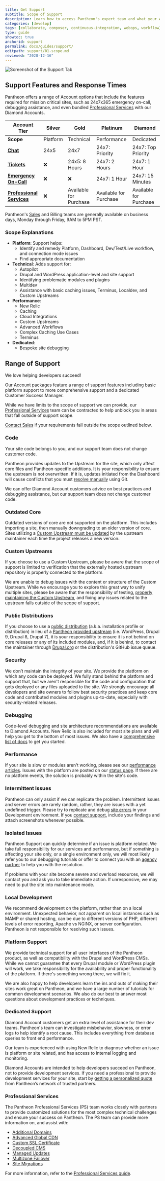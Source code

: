 ```yaml
---
title: Get Support
subtitle: Scope of Support
description: Learn how to access Pantheon's expert team and what your Account tier includes.
categories: [develop]
tags: [collaborate, composer, continuous-integration, webops, workflow]
type: guide
showtoc: true
anchorid: support
permalink: docs/guides/support/
editpath: support/01-scope.md
reviewed: "2020-12-16"
---
```


![Screenshot of the Support Tab](../../../images/dashboard/support-tab.png)

## Support Features and Response Times

Pantheon offers a range of Account options that include the features required for mission critical sites, such as 24x7x365 emergency on-call, debugging assistance, and even bundled [Professional Services](/guides/professional-services) with our Diamond Accounts.

| Account Tier                                           | Silver                            | Gold                              | Platinum               | Diamond            |
|-----------------------------------------------------------|-----------------------------------|-----------------------------------|------------------------|--------------------|
| **Scope**                                                 | Platform <Popover title="Scope of Support" content="<ul><li>Dashboard</li><li>Dev/Test/Live Workflow</li><li>Git/SFTP Mode</li><li>Self-service documentation</li></ul>" /> | Technical <Popover title="Scope of Support" content="<ul><li>Autopilot</li><li>Drupal & WordPress</li><li>Identifying problematic modules and plugins</li><li>Identifying application or site issues</li><li>DNS</li><li>Multidev</li><li>Basic CDN</li><li>Basic Terminus</li><li>Basic Localdev</li><li>Basic Custom Upstreams</li></ul>" /> | Performance <Popover title="Scope of Support" content="<ul><li>New Relic</li><li>Caching</li><li>Cloud Integrations</li><li>Custom Upstreams</li><li>Advanced Workflows</li><li>Advanced CDN</li><li>Advanced Terminus" /> | Dedicated <Popover title="Scope of Support" content="Bespoke site debugging" /> |
| [**Chat**](#real-time-chat-support)                       | 24x5                              | 24x7                              | 24x7: Priority         | 24x7: Top Priority |
| [**Tickets**](#ticket-support)                            | ❌ | 24x5: 8 Hours                     | 24x7: 2 Hours          | 24x7: 1 Hour       |
| [**Emergency On-Call**](#pantheon-on-call)                | ❌ | ❌ | 24x7: 1 Hour           | 24x7: 15 Minutes   |
| [**Professional Services**](/guides/professional-services) | ❌ | Available for Purchase            | Available for Purchase | Available for Purchase    |

Pantheon's [Sales](https://pantheon.io/contact-sales?docs) and Billing teams are generally available on business days, Monday through Friday, 9AM to 5PM PST.

### Scope Explanations

- **Platform**: Support helps:
   - Identify and remedy Platform, Dashboard, Dev/Test/Live workflow, and connection mode issues
   - Find appropriate documentation
- **Technical**: Adds support for:
   - Autopilot
   - Drupal and WordPress application-level and site support
   - Identifying problematic modules and plugins
   - Multidev
   - Assistance with basic caching issues, Terminus, Localdev, and Custom Upstreams
- **Performance**:
   - New Relic
   - Caching
   - Cloud Integrations
   - Custom Upstreams
   - Advanced Workflows
   - Complex Caching Use Cases
   - Terminus
- **Dedicated**: 
   - Bespoke site debugging

## Range of Support

We love helping developers succeed!

Our Account packages feature a range of support features including basic platform support to more comprehensive support and a dedicated Customer Success Manager.

While we have limits to the scope of support we can provide, our [Professional Services](/guides/professional-services) team can be contracted to help unblock you in areas that fall outside of support scope.

[Contact Sales](https://pantheon.io/contact-us?docs) if your requirements fall outside the scope outlined below.

### Code

Your site code belongs to you, and our support team does not change customer code.

Pantheon provides updates to the Upstream for the site, which only affect core files and Pantheon-specific additions. It is your responsibility to ensure the upstream is not overwritten. If it is, updates initiated from the Dashboard will cause conflicts that you must [resolve manually](/core-updates#apply-upstream-updates-manually-from-the-command-line-to-resolve-merge-conflicts) using Git.

We can offer Diamond Account customers advice on best practices and debugging assistance, but our support team does not change customer code.

### Outdated Core

Outdated versions of core are not supported on the platform. This includes importing a site, then manually downgrading to an older version of core. Sites utilizing a [Custom Upstream must be updated](/maintain-custom-upstream) by the upstream maintainer each time the project releases a new version.

### Custom Upstreams

If you choose to use a Custom Upstream, please be aware that the scope of support is limited to verification that the externally hosted upstream repository is properly connected to the platform.

We are unable to debug issues with the content or structure of the Custom Upstream. While we encourage you to explore this great way to unify multiple sites, please be aware that the responsibility of testing, [properly maintaining the Custom Upstream](/maintain-custom-upstream), and fixing any issues related to the upstream falls outside of the scope of support.

### Public Distributions

If you choose to use a [public distribution](/start-state/#public-distributions) (a.k.a. installation profile or distribution) in lieu of a [Pantheon provided upstream](/start-state/#pantheon-upstreams) (i.e. WordPress, Drupal 9, Drupal 8, Drupal 7), it is your responsibility to ensure it is not behind on core releases or any of its included modules, and, if it is behind, to contact the maintainer through [Drupal.org](https://www.drupal.org) or the distribution's GitHub issue queue.

### Security

We don’t maintain the integrity of your site. We provide the platform on which any code can be deployed. We fully stand behind the platform and support that, but we aren't responsible for the code and configuration that gets deployed or any files uploaded to the site. We strongly encourage all developers and site owners to follow best security practices and keep core code and contributed modules and plugins up-to-date, especially with security-related releases.

### Debugging

Code-level debugging and site architecture recommendations are available to Diamond Accounts. New Relic is also included for most site plans and will help you get to the bottom of most issues. We also have a [comprehensive list of docs](/troubleshoot) to get you started.

### Performance

If your site is slow or modules aren't working, please see our [performance articles](/code/#performance). Issues with the platform are posted on our [status page](https://status.pantheon.io). If there are no platform events, the solution is probably within the site's code.

### Intermittent Issues

Pantheon can only assist if we can replicate the problem. Intermittent issues and server errors are rarely random, rather, they are issues with a yet undefined trigger. Please try to replicate and debug [site errors](/errors-and-server-responses) in your Development environment. If you [contact support](/guides/support/contact-support/), include your findings and attach screenshots whenever possible.

### Isolated Issues

Pantheon Support can quickly determine if an issue is platform related. We take full responsibility for our services and performance, but if something is affecting your site only, or a single environment only, we will most likely refer you to our debugging tutorials or offer to connect you with an [agency partner](https://directory.pantheon.io/agencies?docs) to help you with the resolution.

If problems with your site become severe and overload resources, we will contact you and ask you to take immediate action. If unresponsive, we may need to put the site into maintenance mode.

### Local Development

We recommend development on the platform, rather than on a local environment. Unexpected behavior, not apparent on local instances such as MAMP or shared hosting, can be due to different versions of PHP, different levels of error reporting, Apache vs NGINX, or server configuration. Pantheon is not responsible for resolving such issues.

### Platform Support

We provide technical support for all user interfaces of the Pantheon product, as well as compatibility with the Drupal and WordPress CMSs. While we cannot guarantee that every Drupal module or WordPress plugin will work, we take responsibility for the availability and proper functionality of the platform. If there's something wrong there, we will fix it.

We are also happy to help developers learn the ins and outs of making their sites work great on Pantheon, and we have a large number of tutorials for common development scenarios. We also do our best to answer most questions about development practices or techniques.

### Dedicated Support

Diamond Account customers get an extra level of assistance for their dev teams. Pantheon's team can investigate misbehavior, slowness, or error logs to help identify a root cause. This includes everything from database queries to front end performance.

Our team is experienced with using New Relic to diagnose whether an issue is platform or site related, and has access to internal logging and monitoring.

Diamond Accounts are intended to help developers succeed on Pantheon, not to provide development services. If you need a professional to provide development services for your site, start by [getting a personalized quote](https://directory.pantheon.io/agencies?docs) from Pantheon’s network of trusted partners.

### Professional Services

The Pantheon Professional Services (PS) team works closely with partners to provide customized solutions for the most complex technical challenges and ensure your success on Pantheon. The PS team can provide more information on, and assist with:

- [Additional Domains](/domains)
- [Advanced Global CDN](/guides/professional-services/advanced-global-cdn)
- [Custom SSL Certificate](/custom-certificates)
- [Decoupled CMS](/decoupled-sites)
- [Managed Updates](/guides/professional-services/managed-updates)
- [Multizone Failover](/multizone-failover)
- [Site Migrations](/guides/professional-services/website-migration-service)

For more information, refer to the [Professional Services guide](/guides/professional-services).